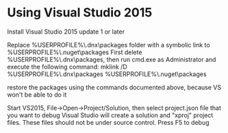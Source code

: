 # Using Visual Studio 2015  

Install Visual Studio 2015 update 1 or later

Replace %USERPROFILE%\\.dnx\\packages folder with a symbolic link to %USERPROFILE%\\.nuget\\packages
First delete %USERPROFILE%\\.dnx\\packages, then run cmd.exe as Administrator and execute the following command:
mklink /D %USERPROFILE%\\.dnx\\packages %USERPROFILE%\\.nuget\\packages

restore the packages using the commands documented above, because VS won't be able to do it

Start VS2015, File->Open->Project/Solution, then select project.json file that you want to debug
Visual Studio will create a solution and "xproj" project files. These files should not be under source control.
Press F5 to debug
